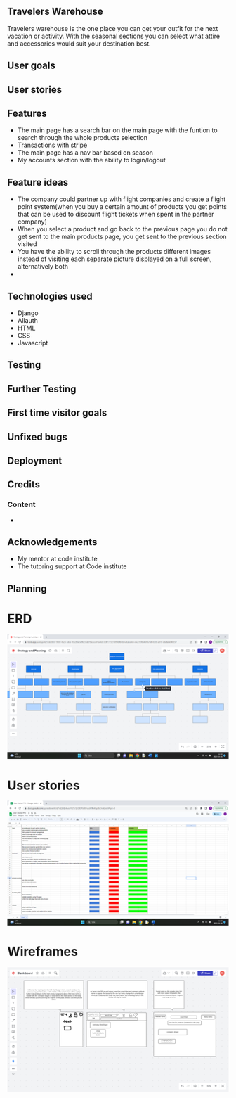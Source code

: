  ## Travelers Warehouse
Travelers warehouse is the one place you can get your outfit for the next vacation or activity. With the seasonal sections you can select what attire and accessories would suit your destination best. 

## User goals
## User stories


## Features
- The main page has a search bar on the main page with the funtion to search through the whole products selection
- Transactions with stripe
- The main page has a nav bar based on season
- My accounts section with the ability to login/logout



## Feature ideas
- The company could partner up with flight companies and create a flight point system(when you buy a certain amount of products you get points that can be used to discount flight tickets when spent in the partner company)
- When you select a product and go back to the previous page you do not get sent to the main products page, you get sent to the previous section visited
- You have the ability to scroll through the products different images instead of visiting each separate picture displayed on a full screen, alternatively both
- 


## Technologies used
- Django   
- Allauth
- HTML
- CSS
- Javascript

## Testing




## Further Testing 



## First time visitor goals




## Unfixed bugs



## Deployment



## Credits

### Content


- 

## Acknowledgements 

- My mentor at code institute
- The tutoring support at Code institute

## Planning

# ERD
![ERD](/media/erd_prc.png)

# User stories
![User stories](/media/user_stories_prc.png)
# Wireframes
![Wireframes](/media/wireframe_prc.png)